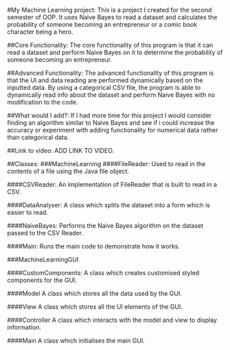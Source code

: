 
#My Machine Learning project:
This is a project I created for the second semester of OOP. It uses
Naive Bayes to read a dataset and calculates the probability of
someone becoming an entrepreneur or a comic book character being a hero.

##Core Functionality:
The core functionality of this program is that it can read a dataset and perform Naive Bayes on it
to determine the probability of someone becoming an entrepreneur.

##Advanced Functionality:
The advanced functionality of this program is that the UI and data reading
are performed dynamically based on the inputted data. By using a categorical
CSV file, the program is able to dynamically read info about the dataset
and perform Naive Bayes with no modification to the code.

##What would I add?:
If I had more time for this project I would consider finding an algorithm similar
to Naive Bayes and see if i could increase the accuracy or experiment with adding
functionality for numerical data rather than categorical data.

##Link to video:
ADD LINK TO VIDEO.


##Classes:
###MachineLearning
####FileReader:
Used to read in the contents of a file using the Java file object.

####CSVReader:
An implementation of FileReader that is built to read in a CSV.

####DataAnalyser:
A class which splits the dataset into a form which is easier to read.

####NaiveBayes:
Performs the Naive Bayes algorithm on the dataset passed to the CSV Reader.

####Main:
Runs the main code to demonstrate how it works.

###MachineLearningGUI

####CustomComponents:
A class which creates customised styled components for the GUI.

####Model
A class which stores all the data used by the GUI.

####View
A class which stores all the UI elements of the GUI.

####Controller
A class which interacts with the model and view to display information.

####Main
A class which initialises the main GUI.
